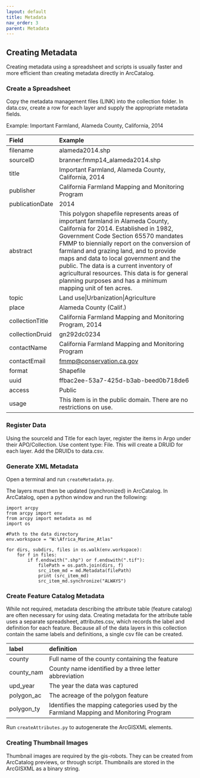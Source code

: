 ```yaml
---
layout: default
title: Metadata
nav_order: 3
parent: Metadata
---
```


## Creating Metadata

Creating metadata using a spreadsheet and scripts is usually faster and more efficient than creating metadata directly in ArcCatalog.

### Create a Spreadsheet

Copy the metadata management files (LINK) into the collection folder. In data.csv, create a row for each layer and supply the appropriate metadata fields.

Example: Important Farmland, Alameda County, California, 2014


|Field|Example|
|:-----|:-----|
|filename|alameda2014.shp|
|sourceID|branner:fmmp14_alameda2014.shp|
|title|Important Farmland, Alameda County, California, 2014|
|publisher|California Farmland Mapping and Monitoring Program|
|publicationDate|2014|
|abstract|This polygon shapefile represents areas of important farmland in Alameda County, California for 2014. Established in 1982, Government Code Section 65570 mandates FMMP to biennially report on the conversion of farmland and grazing land, and to provide maps and data to local government and the public. The data is a current inventory of agricultural resources. This data is for general planning purposes and has a minimum mapping unit of ten acres. |
|topic|Land use\|Urbanization\|Agriculture|
|place|Alameda County (Calif.)|
|collectionTitle|California Farmland Mapping and Monitoring Program, 2014|
|collectionDruid|gn292dc0234|
|contactName|California Farmland Mapping and Monitoring Program|
|contactEmail|fmmp@conservation.ca.gov|
|format|Shapefile|
|uuid|ffbac2ee-53a7-425d-b3ab-beed0b718de6|
|access|Public|
|usage|This item is in the public domain. There are no restrictions on use.|

### Register Data

Using the sourceId and Title for each layer, register the items in Argo under their APO/Collection. Use content type: File. This will create a DRUID for each layer. Add the DRUIDs to data.csv.

### Generate XML Metadata

Open a terminal and run ```createMetadata.py```.

The layers must then be updated (synchronized) in ArcCatalog. In ArcCatalog, open a python window and run the following:

```
import arcpy
from arcpy import env
from arcpy import metadata as md
import os

#Path to the data directory
env.workspace = "W:\Africa_Marine_Atlas"

for dirs, subdirs, files in os.walk(env.workspace):
    for f in files:
        if f.endswith(".shp") or f.endswith(".tif"):
            filePath = os.path.join(dirs, f)
            src_item_md = md.Metadata(filePath)
            print (src_item_md)
            src_item_md.synchronize("ALWAYS")
```

### Create Feature Catalog Metadata

While not required, metadata describing the attribute table (feature catalog) are often necessary for using data. Creating metadata for the attribute table uses a separate spreadsheet, attributes.csv, which records the label and definition for each feature. Because all of the data layers in this collection contain the same labels and definitions, a single csv file can be created.

|label|definition|
|:-----|:-----|
|county|Full name of the county containing the feature|
|county_nam|County name identified by a three letter abbreviation|
|upd_year|The year the data was captured|
|polygon_ac|The acreage of the polygon feature|
|polygon_ty|Identifies the mapping categories used by the Farmland Mapping and Monitoring Program|


Run ```createAttributes.py``` to autogenerate the ArcGISXML elements. 

### Creating Thumbnail Images

Thumbnail images are required by the gis-robots. They can be created from ArcCatalog previews, or through script. Thumbnails are stored in the ArcGISXML as a binary string. 






